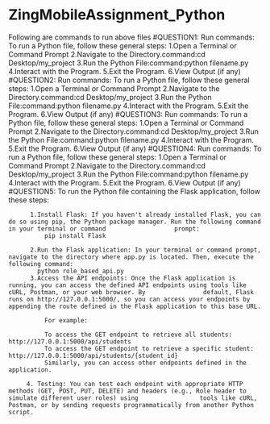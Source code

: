 # ZingMobileAssignment_Python
Following are commands to run above files
#QUESTION1:
     Run commands:
     To run a Python file, follow these general steps:
              1.Open a Terminal or Command Prompt
              2.Navigate to the Directory.command:cd Desktop/my_project
              3.Run the Python File:command:python filename.py
              4.Interact with the Program.
              5.Exit the Program.
              6.View Output (if any)
  #QUESTION2:
     Run commands:
     To run a Python file, follow these general steps:
              1.Open a Terminal or Command Prompt
              2.Navigate to the Directory.command:cd Desktop/my_project
              3.Run the Python File:command:python filename.py
              4.Interact with the Program.
              5.Exit the Program.
              6.View Output (if any)
  #QUESTION3:
     Run commands:
     To run a Python file, follow these general steps:
              1.Open a Terminal or Command Prompt
              2.Navigate to the Directory.command:cd Desktop/my_project
              3.Run the Python File:command:python filename.py
              4.Interact with the Program.
              5.Exit the Program.
              6.View Output (if any)
  #QUESTION4:
     Run commands:
     To run a Python file, follow these general steps:
              1.Open a Terminal or Command Prompt
              2.Navigate to the Directory.command:cd Desktop/my_project
              3.Run the Python File:command:python filename.py
              4.Interact with the Program.
              5.Exit the Program.
              6.View Output (if any)
  #QUESTION5:
    To run the Python file containing the Flask application, follow these steps:

          1.Install Flask: If you haven't already installed Flask, you can do so using pip, the Python package manager. Run the following command in your terminal or command                   prompt:
              pip install Flask

          2.Run the Flask application: In your terminal or command prompt, navigate to the directory where app.py is located. Then, execute the following command:
            python role_based_api.py
          3.Access the API endpoints: Once the Flask application is running, you can access the defined API endpoints using tools like cURL, Postman, or your web browser. By                default, Flask runs on http://127.0.0.1:5000/, so you can access your endpoints by appending the route defined in the Flask application to this base URL.
          
              For example:
          
              To access the GET endpoint to retrieve all students: http://127.0.0.1:5000/api/students
              To access the GET endpoint to retrieve a specific student: http://127.0.0.1:5000/api/students/{student_id}
              Similarly, you can access other endpoints defined in the application.

         4. Testing: You can test each endpoint with appropriate HTTP methods (GET, POST, PUT, DELETE) and headers (e.g., Role header to simulate different user roles) using                 tools like cURL, Postman, or by sending requests programmatically from another Python script.
  
